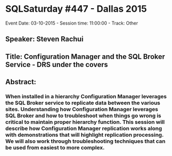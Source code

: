 # SQLSaturday #447 - Dallas 2015
Event Date: 03-10-2015 - Session time: 11:00:00 - Track: Other
## Speaker: Steven Rachui
## Title: Configuration Manager and the SQL Broker Service - DRS under the covers
## Abstract:
### When installed in a hierarchy Configuration Manager leverages the SQL Broker service to replicate data between the various sites. Understanding how Configuration Manager leverages SQL Broker and how to troubleshoot when things go wrong is critical to maintain proper hierarchy function. This session will describe how Configuration Manager replication works along with demonstrations that will highlight replication processing. We will also work through troubleshooting techniques that can be used from easiest to more complex. 
